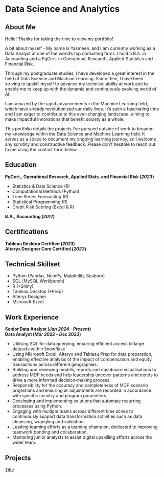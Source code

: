 # Data Science and Analytics

## About Me
Hello! Thanks for taking the time to view my portfolio!

A bit about myself - My name is Yasmeen, and I am currently working as a Data Analyst at one of the world’s top consulting firms. I hold a B.A. in Accounting and a PgCert. in Operational Research, Applied Statistics and Financial Risk. 

Through my postgraduate studies, I have developed a great interest in the field of Data Science and Machine Learning. Since then, I have been striving to upskill myself to advance my technical ability at work and to enable me to keep up with the dynamic and continuously evolving world of AI. 

I am amazed by the rapid advancements in the Machine Learning field, which have already revolutionized our daily lives. It’s such a fascinating time and I am eager to contribute to this ever-changing landscape, aiming to make impactful innovations that benefit society as a whole.

This portfolio details the projects I've pursued outside of work to broaden my knowledge within the Data Science and Machine Learning field. It serves as a space to document my ongoing learning journey, so I welcome any scrutiny and constructive feedback. Please don't hesitate to reach out to me using the contact form below.

## Education
**PgCert., Operational Research, Applied Stats. and Financial Risk (_2023_)**
- Statistics & Data Science (R)
- Computational Methods (Python)
- Time Series Forecasting (R)
- Statistical Programming (R)
- Credit Risk Scoring (Excel & R)

**B.A., Accounting (_2017_)**

## Certifications
**Tableau Desktop Certified (_2023_)**
<br>**Alteryx Designer Core Certified (_2023_)**

## Technical Skillset
- Python (Pandas, NumPy, Matplotlib, Seaborn)
- SQL (MySQL Workbench)
- R (+Shiny) 
- Tableau Desktop (+Prep)
- Alteryx Designer
- Microsoft Excel

## Work Experience
**Senior Data Analyst (_Jan 2024 - Present_)**
<br>**Data Analyst (_Mar 2022 – Dec 2023_)**
- Utilising SQL for data querying, ensuring efficient access to large datasets within Snowflake.
- Using Microsoft Excel, Alteryx and Tableau Prep for data preparation, enabling effective analysis of the impact of compensation and equity transactions across different geographies.
- Building and reviewing models, reports and dashboard visualisations to address MDP needs and help leadership uncover patterns and trends to drive a more informed decision-making process.
- Responsibility for the accuracy and completeness of MDP scenario projections and ensuring all adjustments are recorded in accordance with specific country and program parameters.
- Developing and implementing solutions that automate recurring processes using Python.
- Engaging with multiple teams across different time zones to continuously support data transformation activities such as data cleansing, wrangling and validation.
- Leading teaming efforts as a teaming champion, dedicated to improving teamwork,bonding and collaboration.
- Mentoring junior analysts to assist digital upskilling efforts across the wider team.

## Projects
[Title](https://yasmeen-portfolio.squarespace.com/)
